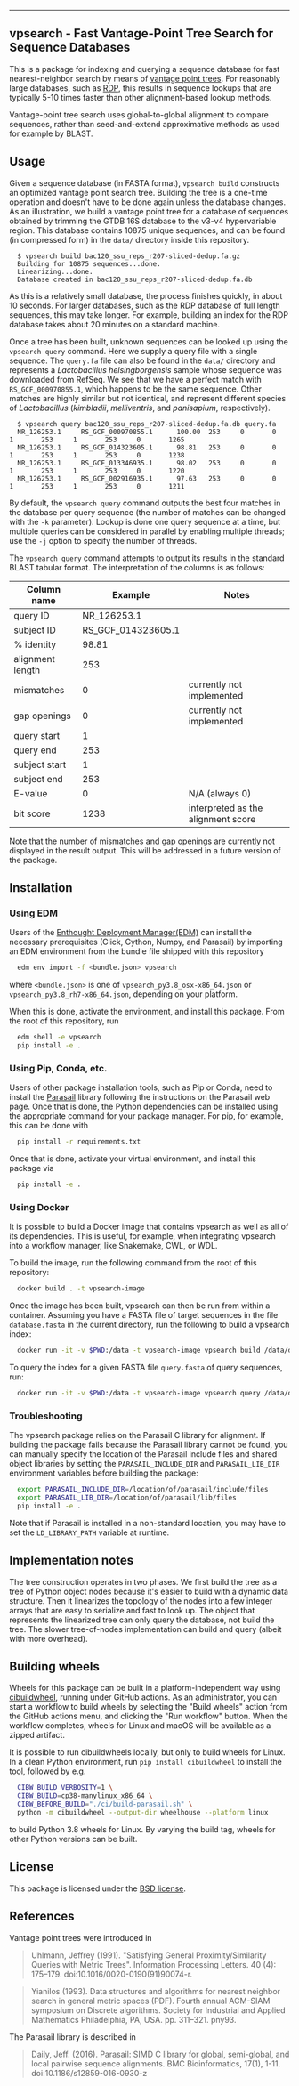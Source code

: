 ----------------------------------------------------------------
vpsearch - Fast Vantage-Point Tree Search for Sequence Databases
----------------------------------------------------------------

This is a package for indexing and querying a sequence database for fast
nearest-neighbor search by means of [vantage point
trees](https://en.wikipedia.org/wiki/Vantage-point_tree). For reasonably large
databases, such as [RDP](https://rdp.cme.msu.edu/), this results in sequence
lookups that are typically 5-10 times faster than other alignment-based lookup
methods.

Vantage-point tree search uses global-to-global alignment to compare sequences,
rather than seed-and-extend approximative methods as used for example by
BLAST.

## Usage

Given a sequence database (in FASTA format), `vpsearch build` constructs an
optimized vantage point search tree. Building the tree is a one-time operation
and doesn't have to be done again unless the database changes. As an
illustration, we build a vantage point tree for a database of sequences
obtained by trimming the GTDB 16S database to the v3-v4 hypervariable
region. This database contains 10875 unique sequences, and can be found (in
compressed form) in the `data/` directory inside this repository.
```console
  $ vpsearch build bac120_ssu_reps_r207-sliced-dedup.fa.gz
  Building for 10875 sequences...done.
  Linearizing...done.
  Database created in bac120_ssu_reps_r207-sliced-dedup.fa.db
```

As this is a relatively small database, the process finishes quickly, in about
10 seconds. For larger databases, such as the RDP database of full length
sequences, this may take longer. For example, building an index for the RDP
database takes about 20 minutes on a standard machine.

Once a tree has been built, unknown sequences can be looked up using the
`vpsearch query` command. Here we supply a query file with a single
sequence. The `query.fa` file can also be found in the `data/` directory and
represents a _Lactobacillus helsingborgensis_ sample whose sequence was
downloaded from RefSeq. We see that we have a perfect match with
`RS_GCF_000970855.1`, which happens to be the same sequence. Other matches are
highly similar but not identical, and represent different species of
_Lactobacillus_ (_kimbladii_, _melliventris_, and _panisapium_, respectively).

```console
  $ vpsearch query bac120_ssu_reps_r207-sliced-dedup.fa.db query.fa
  NR_126253.1     RS_GCF_000970855.1      100.00  253     0       0       1       253     1       253     0       1265
  NR_126253.1     RS_GCF_014323605.1      98.81   253     0       0       1       253     1       253     0       1238
  NR_126253.1     RS_GCF_013346935.1      98.02   253     0       0       1       253     1       253     0       1220
  NR_126253.1     RS_GCF_002916935.1      97.63   253     0       0       1       253     1       253     0       1211
```
By default, the `vpsearch query` command outputs the best four matches in the
database per query sequence (the number of matches can be changed with the `-k`
parameter). Lookup is done one query sequence at a time, but multiple queries
can be considered in parallel by enabling multiple threads; use the `-j` option
to specify the number of threads.

The `vpsearch query` command attempts to output its results in the standard
BLAST tabular format. The interpretation of the columns is as follows:

| Column name      | Example            | Notes                              |
|------------------|--------------------|------------------------------------|
| query ID         | NR_126253.1        |                                    |
| subject ID       | RS_GCF_014323605.1 |                                    |
| % identity       | 98.81              |                                    |
| alignment length | 253                |                                    |
| mismatches       | 0                  | currently not implemented          |
| gap openings     | 0                  | currently not implemented          |
| query start      | 1                  |                                    |
| query end        | 253                |                                    |
| subject start    | 1                  |                                    |
| subject end      | 253                |                                    |
| E-value          | 0                  | N/A (always 0)                     |
| bit score        | 1238               | interpreted as the alignment score |

Note that the number of mismatches and gap openings are currently not displayed
in the result output. This will be addressed in a future version of the
package.

## Installation

### Using EDM

Users of the [Enthought Deployment Manager(EDM)](https://www.enthought.com/enthought-deployment-manager/)
can install the necessary prerequisites (Click, Cython, Numpy, and Parasail) by
importing an EDM environment from the bundle file shipped with this repository

```bash
  edm env import -f <bundle.json> vpsearch
```
where `<bundle.json>` is one of `vpsearch_py3.8_osx-x86_64.json` or
`vpsearch_py3.8_rh7-x86_64.json`, depending on your platform.

When this is done, activate the environment, and install this package. From the
root of this repository, run
```bash
  edm shell -e vpsearch
  pip install -e .
```

### Using Pip, Conda, etc.

Users of other package installation tools, such as Pip or Conda, need to
install the [Parasail](https://github.com/jeffdaily/parasail) library following
the instructions on the Parasail web page. Once that is done, the Python
dependencies can be installed using the appropriate command for your package
manager. For pip, for example, this can be done with
```bash
  pip install -r requirements.txt
```

Once that is done, activate your virtual environment, and install this package
via
```bash
  pip install -e .
```

### Using Docker

It is possible to build a Docker image that contains vpsearch as well as all of
its dependencies. This is useful, for example, when integrating vpsearch into a
workflow manager, like Snakemake, CWL, or WDL.

To build the image, run the following command from the root of this repository:
```bash
  docker build . -t vpsearch-image
```

Once the image has been built, vpsearch can then be run from within a
container. Assuming you have a FASTA file of target sequences in the file
`database.fasta` in the current directory, run the following to build a
vpsearch index:
```bash
  docker run -it -v $PWD:/data -t vpsearch-image vpsearch build /data/database.fasta
```

To query the index for a given FASTA file `query.fasta` of query sequences,
run:
```bash
  docker run -it -v $PWD:/data -t vpsearch-image vpsearch query /data/database.db /data/query.fasta
```

### Troubleshooting

The vpsearch package relies on the Parasail C library for alignment. If
building the package fails because the Parasail library cannot be found, you
can manually specify the location of the Parasail include files and shared
object libraries by setting the `PARASAIL_INCLUDE_DIR` and `PARASAIL_LIB_DIR`
environment variables before building the package:
```bash
  export PARASAIL_INCLUDE_DIR=/location/of/parasail/include/files
  export PARASAIL_LIB_DIR=/location/of/parasail/lib/files
  pip install -e .
```
Note that if Parasail is installed in a non-standard location, you may have to
set the `LD_LIBRARY_PATH` variable at runtime.

## Implementation notes

The tree construction operates in two phases. We first build the tree as a tree
of Python object nodes because it's easier to build with a dynamic data
structure. Then it linearizes the topology of the nodes into a few integer
arrays that are easy to serialize and fast to look up. The object that
represents the linearized tree can only query the database, not build the tree.
The slower tree-of-nodes implementation can build and query (albeit with more
overhead).

## Building wheels

Wheels for this package can be built in a platform-independent way using
[cibuildwheel](https://cibuildwheel.readthedocs.io/en/stable/), running under
GitHub actions. As an administrator, you can start a workflow to build wheels
by selecting the "Build wheels" action from the GitHub actions menu, and
clicking the "Run workflow" button. When the workflow completes, wheels for
Linux and macOS will be available as a zipped artifact.

It is possible to run cibuildwheels locally, but only to build wheels for
Linux. In a clean Python environment, run `pip install cibuildwheel` to install
the tool, followed by e.g.
```bash
  CIBW_BUILD_VERBOSITY=1 \
  CIBW_BUILD=cp38-manylinux_x86_64 \
  CIBW_BEFORE_BUILD="./ci/build-parasail.sh" \
  python -m cibuildwheel --output-dir wheelhouse --platform linux
```
to build Python 3.8 wheels for Linux. By varying the build tag, wheels for
other Python versions can be built. 

## License

This package is licensed under the [BSD license](LICENSE.txt).

## References

Vantage point trees were introduced in

> Uhlmann, Jeffrey (1991). "Satisfying General Proximity/Similarity Queries
  with Metric Trees". Information Processing Letters. 40 (4):
  175–179. doi:10.1016/0020-0190(91)90074-r.

> Yianilos (1993). Data structures and algorithms for nearest neighbor search
  in general metric spaces (PDF). Fourth annual ACM-SIAM symposium on Discrete
  algorithms. Society for Industrial and Applied Mathematics Philadelphia, PA,
  USA. pp. 311–321. pny93.

The Parasail library is described in

> Daily, Jeff. (2016). Parasail: SIMD C library for global, semi-global, and
  local pairwise sequence alignments. BMC Bioinformatics, 17(1),
  1-11. doi:10.1186/s12859-016-0930-z
